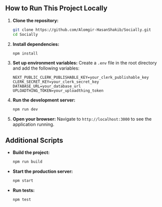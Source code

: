
## How to Run This Project Locally

1. **Clone the repository:**
    ```bash
    git clone https://github.com/Alomgir-HasanShakib/Socially.git
    cd Socially
    ```

2. **Install dependencies:**
    ```bash
    npm install
    ```

3. **Set up environment variables:**
    Create a `.env` file in the root directory and add the following variables:
    ```env
    NEXT_PUBLIC_CLERK_PUBLISHABLE_KEY=your_clerk_publishable_key
    CLERK_SECRET_KEY=your_clerk_secret_key
    DATABASE_URL=your_database_url
    UPLOADTHING_TOKEN=your_uploadthing_token
    ```

4. **Run the development server:**
    ```bash
    npm run dev
    ```

5. **Open your browser:**
    Navigate to `http://localhost:3000` to see the application running.

## Additional Scripts

- **Build the project:**
  ```bash
  npm run build
  ```

- **Start the production server:**
  ```bash
  npm start
  ```

- **Run tests:**
  ```bash
  npm test
  ```